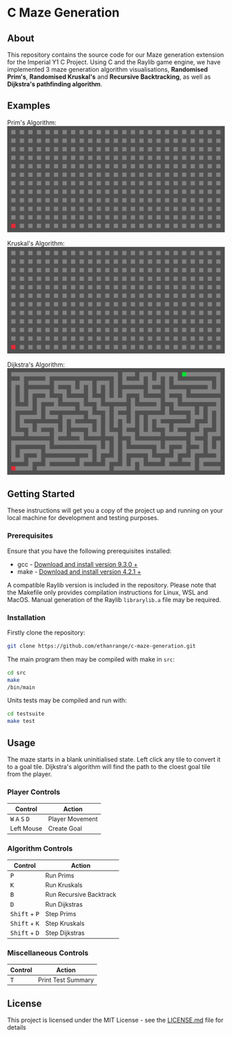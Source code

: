 # C Maze Generation

## About

This repository contains the source code for our Maze generation extension for the Imperial Y1 C Project. Using C and the Raylib game engine, we have implemented 3 maze generation algorithm visualisations, **Randomised Prim's**, **Randomised Kruskal's** and **Recursive Backtracking**, as well as **Dijkstra's pathfinding algorithm**.

## Examples

Prim's Algorithm:
![Prims Algorithm](images/prims.gif)

Kruskal's Algorithm:
![Prims Algorithm](images/kruskals.gif)

Dijkstra's Algorithm:
![Prims Algorithm](images/dijkstras.gif)

## Getting Started

These instructions will get you a copy of the project up and running on your local machine for development and testing purposes.

### Prerequisites

Ensure that you have the following prerequisites installed:

* gcc - [Download and install version 9.3.0 +](https://gcc.gnu.org/)
* make - [Download and install version 4.2.1 +](https://www.gnu.org/software/make/)

A compatible Raylib version is included in the repository. Please note that the Makefile only provides compilation instructions for Linux, WSL and MacOS. Manual generation of the Raylib `librarylib.a` file may be required.

### Installation

Firstly clone the repository:

``` bash
git clone https://github.com/ethanrange/c-maze-generation.git
```

The main program then may be compiled with make in `src`:

```bash
cd src
make
/bin/main
```

Units tests may be compiled and run with:

```bash
cd testsuite
make test
```

## Usage

The maze starts in a blank uninitialised state. Left click any tile to convert it to a goal tile. Dijkstra's algorithm will find the path to the cloest goal tile from the player.

### **Player Controls**

| Control                                             | Action          |
|-----------------------------------------------------|-----------------|
| <kbd>W</kbd> <kbd>A</kbd> <kbd>S</kbd> <kbd>D</kbd> | Player Movement |
| Left Mouse                                          | Create Goal     |

### **Algorithm Controls**

| Control                         | Action                  |
|---------------------------------|-------------------------|
| <kbd>P</kbd>                    | Run Prims               |
| <kbd>K</kbd>                    | Run Kruskals            |
| <kbd>B</kbd>                    | Run Recursive Backtrack |
| <kbd>D</kbd>                    | Run Dijkstras           |
| <kbd>Shift</kbd> + <kbd>P</kbd> | Step Prims              |
| <kbd>Shift</kbd> + <kbd>K</kbd> | Step Kruskals           |
| <kbd>Shift</kbd> + <kbd>D</kbd> | Step Dijkstras          |

### **Miscellaneous Controls**

| Control                   | Action       |
| -----------               | -----------  |
| <kbd>T</kbd> | Print Test Summary

## License

This project is licensed under the MIT License - see the [LICENSE.md](LICENSE.md) file for details
